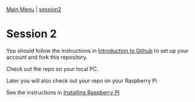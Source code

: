 [Main Menu](../../sessions/README.md) | [session2](../session2/) 

# Session 2

You should follow the instructions in [Introduction to Github](../../../main/introductionToGitHub.md) to set up your account and fork this repository. 

Check out the repo on your local PC.

Later you will also check out your repo on your Raspberry Pi

See the instructions in [Installing Raspberry PI](../session2/docs/remoteAccessSSHVNCPiConnect.md)